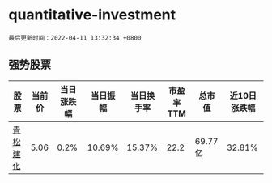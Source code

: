 # quantitative-investment

`最后更新时间：2022-04-11 13:32:34 +0800`

## 强势股票

|股票|当前价|当日涨跌幅|当日振幅|当日换手率|市盈率TTM|总市值|近10日涨跌幅|
|----|----|----|----|----|----|----|----|
|[青松建化](https://xueqiu.com/S/SH600425)|5.06|0.2%|10.69%|15.37%|22.2|69.77亿|32.81%|

